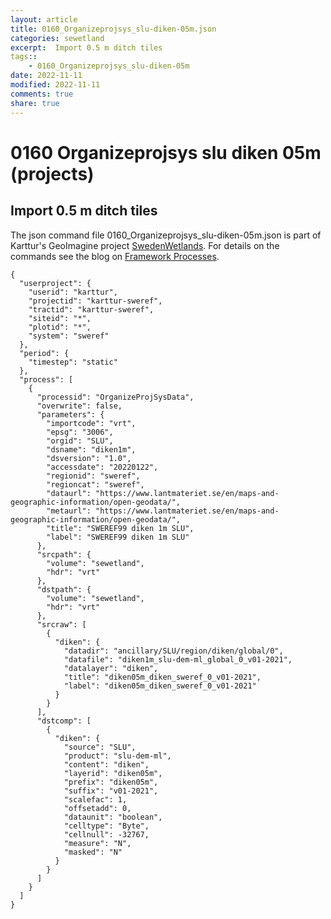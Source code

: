 ```yaml
---
layout: article
title: 0160_Organizeprojsys_slu-diken-05m.json
categories: sewetland
excerpt:  Import 0.5 m ditch tiles 
tags:: 
    - 0160_Organizeprojsys_slu-diken-05m
date: 2022-11-11
modified: 2022-11-11
comments: true
share: true
---
```


# 0160 Organizeprojsys slu diken 05m (projects)

##  Import 0.5 m ditch tiles 

The json command file <span class='file'>0160_Organizeprojsys_slu-diken-05m.json</span> is part of Karttur's GeoImagine project [<span class='project'>SwedenWetlands</span>](https://karttur.github.io/geoimagine03-proj-wetland-se/index.html). For details on the commands see the blog on [Framework Processes](https://karttur.github.io/geoimagine03-docs-procpack/).

```
{
  "userproject": {
    "userid": "karttur",
    "projectid": "karttur-sweref",
    "tractid": "karttur-sweref",
    "siteid": "*",
    "plotid": "*",
    "system": "sweref"
  },
  "period": {
    "timestep": "static"
  },
  "process": [
    {
      "processid": "OrganizeProjSysData",
      "overwrite": false,
      "parameters": {
        "importcode": "vrt",
        "epsg": "3006",
        "orgid": "SLU",
        "dsname": "diken1m",
        "dsversion": "1.0",
        "accessdate": "20220122",
        "regionid": "sweref",
        "regioncat": "sweref",
        "dataurl": "https://www.lantmateriet.se/en/maps-and-geographic-information/open-geodata/",
        "metaurl": "https://www.lantmateriet.se/en/maps-and-geographic-information/open-geodata/",
        "title": "SWEREF99 diken 1m SLU",
        "label": "SWEREF99 diken 1m SLU"
      },
      "srcpath": {
        "volume": "sewetland",
        "hdr": "vrt"
      },
      "dstpath": {
        "volume": "sewetland",
        "hdr": "vrt"
      },
      "srcraw": [
        {
          "diken": {
            "datadir": "ancillary/SLU/region/diken/global/0",
            "datafile": "diken1m_slu-dem-ml_global_0_v01-2021",
            "datalayer": "diken",
            "title": "diken05m_diken_sweref_0_v01-2021",
            "label": "diken05m_diken_sweref_0_v01-2021"
          }
        }
      ],
      "dstcomp": [
        {
          "diken": {
            "source": "SLU",
            "product": "slu-dem-ml",
            "content": "diken",
            "layerid": "diken05m",
            "prefix": "diken05m",
            "suffix": "v01-2021",
            "scalefac": 1,
            "offsetadd": 0,
            "dataunit": "boolean",
            "celltype": "Byte",
            "cellnull": -32767,
            "measure": "N",
            "masked": "N"
          }
        }
      ]
    }
  ]
}
```
